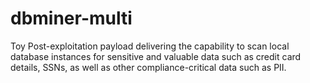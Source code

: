 # dbminer-multi
Toy Post-exploitation payload delivering the capability to scan local database instances for sensitive and valuable data such as credit card details, SSNs, as well as other compliance-critical data such as PII.  
